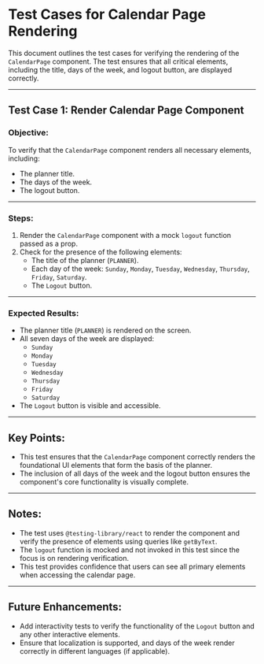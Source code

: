 # Test Cases for Calendar Page Rendering

This document outlines the test cases for verifying the rendering of the `CalendarPage` component. The test ensures that all critical elements, including the title, days of the week, and logout button, are displayed correctly.

---

## **Test Case 1: Render Calendar Page Component**

### **Objective:**
To verify that the `CalendarPage` component renders all necessary elements, including:
- The planner title.
- The days of the week.
- The logout button.

---

### **Steps:**
1. Render the `CalendarPage` component with a mock `logout` function passed as a prop.
2. Check for the presence of the following elements:
   - The title of the planner (`PLANNER`).
   - Each day of the week: `Sunday`, `Monday`, `Tuesday`, `Wednesday`, `Thursday`, `Friday`, `Saturday`.
   - The `Logout` button.

---

### **Expected Results:**
- The planner title (`PLANNER`) is rendered on the screen.
- All seven days of the week are displayed: 
  - `Sunday`
  - `Monday`
  - `Tuesday`
  - `Wednesday`
  - `Thursday`
  - `Friday`
  - `Saturday`
- The `Logout` button is visible and accessible.

---

## **Key Points:**
- This test ensures that the `CalendarPage` component correctly renders the foundational UI elements that form the basis of the planner.
- The inclusion of all days of the week and the logout button ensures the component's core functionality is visually complete.

---

## **Notes:**
- The test uses `@testing-library/react` to render the component and verify the presence of elements using queries like `getByText`.
- The `logout` function is mocked and not invoked in this test since the focus is on rendering verification.
- This test provides confidence that users can see all primary elements when accessing the calendar page.

---

## **Future Enhancements:**
- Add interactivity tests to verify the functionality of the `Logout` button and any other interactive elements.
- Ensure that localization is supported, and days of the week render correctly in different languages (if applicable).
